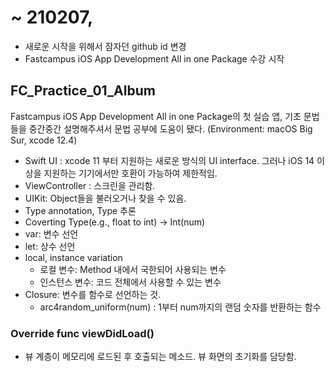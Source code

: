 # ~ 210207,

- 새로운 시작을 위해서 잠자던 github id 변경
- Fastcampus iOS App Development All in one Package 수강 시작

## FC_Practice_01_Album

Fastcampus iOS App Development All in one Package의 첫 실습 앱, 기초 문법들을 중간중간 설명해주셔서 문법 공부에 도움이 됐다.
(Environment: macOS Big Sur, xcode 12.4)

- Swift UI
: xcode 11 부터 지원하는 새로운 방식의 UI interface. 그러나 iOS 14 이상을 지원하는 기기에서만 호환이 가능하여 제한적임.
- ViewController : 스크린을 관리함.
- UIKit: Object들을 불러오거나 찾을 수 있음.
- Type annotation, Type 추론
- Coverting Type(e.g., float to int) → Int(num)
- var: 변수 선언
- let: 상수 선언
- local, instance variation
    - 로컬 변수: Method 내에서 국한되어 사용되는 변수
    - 인스턴스 변수: 코드 전체에서 사용할 수 있는 변수
- Closure: 변수를 함수로 선언하는 것.
    - arc4random_uniform(num) : 1부터 num까지의 랜덤 숫자를 반환하는 함수

### Override func viewDidLoad()

- 뷰 계층이 메모리에 로드된 후 호출되는 메소드. 뷰 화면의 초기화를 담당함.
